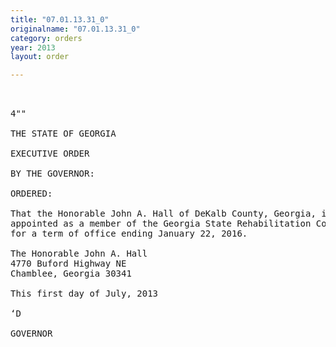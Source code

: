 ```yaml
---
title: "07.01.13.31_0"
originalname: "07.01.13.31_0"
category: orders
year: 2013
layout: order

---
```

<pre>
 

4""

THE STATE OF GEORGIA

EXECUTIVE ORDER

BY THE GOVERNOR:

ORDERED:

That the Honorable John A. Hall of DeKalb County, Georgia, is
appointed as a member of the Georgia State Rehabilitation Council,
for a term of office ending January 22, 2016.

The Honorable John A. Hall
4770 Buford Highway NE
Chamblee, Georgia 30341

This first day of July, 2013

‘D

GOVERNOR

</pre>
